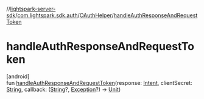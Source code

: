 //[lightspark-server-sdk](../../../index.md)/[com.lightspark.sdk.auth](../index.md)/[OAuthHelper](index.md)/[handleAuthResponseAndRequestToken](handle-auth-response-and-request-token.md)

# handleAuthResponseAndRequestToken

[android]\
fun [handleAuthResponseAndRequestToken](handle-auth-response-and-request-token.md)(response: [Intent](https://developer.android.com/reference/kotlin/android/content/Intent.html), clientSecret: [String](https://kotlinlang.org/api/latest/jvm/stdlib/kotlin/-string/index.html), callback: ([String](https://kotlinlang.org/api/latest/jvm/stdlib/kotlin/-string/index.html)?, [Exception](https://kotlinlang.org/api/latest/jvm/stdlib/kotlin/-exception/index.html)?) -&gt; [Unit](https://kotlinlang.org/api/latest/jvm/stdlib/kotlin/-unit/index.html))
